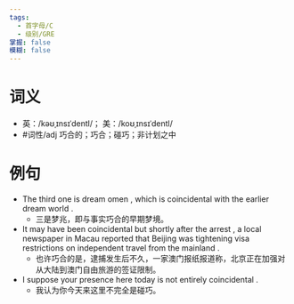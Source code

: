 ```yaml
---
tags:
  - 首字母/C
  - 级别/GRE
掌握: false
模糊: false
---
```

# 词义
- 英：/kəʊˌɪnsɪˈdentl/； 美：/koʊˌɪnsɪˈdentl/
- #词性/adj  巧合的；巧合；碰巧；非计划之中
# 例句
- The third one is dream omen , which is coincidental with the earlier dream world .
	- 三是梦兆，即与事实巧合的早期梦境。
- It may have been coincidental but shortly after the arrest , a local newspaper in Macau reported that Beijing was tightening visa restrictions on independent travel from the mainland .
	- 也许巧合的是，逮捕发生后不久，一家澳门报纸报道称，北京正在加强对从大陆到澳门自由旅游的签证限制。
- I suppose your presence here today is not entirely coincidental .
	- 我认为你今天来这里不完全是碰巧。
